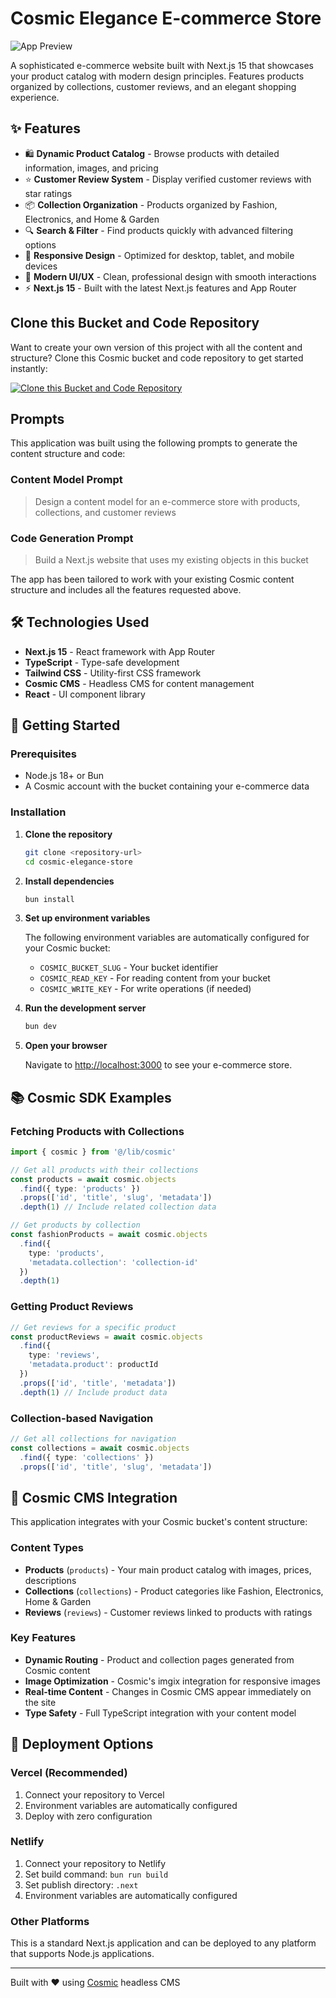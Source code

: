 # Cosmic Elegance E-commerce Store

![App Preview](https://imgix.cosmicjs.com/22c3cf80-77fb-11f0-a051-23c10f41277a-photo-1523275335684-37898b6baf30-1755058093550.jpg?w=1200&h=300&fit=crop&auto=format,compress)

A sophisticated e-commerce website built with Next.js 15 that showcases your product catalog with modern design principles. Features products organized by collections, customer reviews, and an elegant shopping experience.

## ✨ Features

- 🛍️ **Dynamic Product Catalog** - Browse products with detailed information, images, and pricing
- ⭐ **Customer Review System** - Display verified customer reviews with star ratings
- 📦 **Collection Organization** - Products organized by Fashion, Electronics, and Home & Garden
- 🔍 **Search & Filter** - Find products quickly with advanced filtering options
- 📱 **Responsive Design** - Optimized for desktop, tablet, and mobile devices
- 🎨 **Modern UI/UX** - Clean, professional design with smooth interactions
- ⚡ **Next.js 15** - Built with the latest Next.js features and App Router

## Clone this Bucket and Code Repository

Want to create your own version of this project with all the content and structure? Clone this Cosmic bucket and code repository to get started instantly:

[![Clone this Bucket and Code Repository](https://img.shields.io/badge/Clone%20this%20Bucket-29abe2?style=for-the-badge&logo=cosmic&logoColor=white)](https://app.cosmic-staging.com/projects/new?clone_bucket=689c0f47efcf4b47c154dbb1&clone_repository=689c1075efcf4b47c154dbdd)

## Prompts

This application was built using the following prompts to generate the content structure and code:

### Content Model Prompt

> Design a content model for an e-commerce store with products, collections, and customer reviews

### Code Generation Prompt

> Build a Next.js website that uses my existing objects in this bucket

The app has been tailored to work with your existing Cosmic content structure and includes all the features requested above.

## 🛠️ Technologies Used

- **Next.js 15** - React framework with App Router
- **TypeScript** - Type-safe development
- **Tailwind CSS** - Utility-first CSS framework
- **Cosmic CMS** - Headless CMS for content management
- **React** - UI component library

## 🚀 Getting Started

### Prerequisites

- Node.js 18+ or Bun
- A Cosmic account with the bucket containing your e-commerce data

### Installation

1. **Clone the repository**
   ```bash
   git clone <repository-url>
   cd cosmic-elegance-store
   ```

2. **Install dependencies**
   ```bash
   bun install
   ```

3. **Set up environment variables**
   
   The following environment variables are automatically configured for your Cosmic bucket:
   - `COSMIC_BUCKET_SLUG` - Your bucket identifier
   - `COSMIC_READ_KEY` - For reading content from your bucket
   - `COSMIC_WRITE_KEY` - For write operations (if needed)

4. **Run the development server**
   ```bash
   bun dev
   ```

5. **Open your browser**
   
   Navigate to [http://localhost:3000](http://localhost:3000) to see your e-commerce store.

## 📚 Cosmic SDK Examples

### Fetching Products with Collections

```typescript
import { cosmic } from '@/lib/cosmic'

// Get all products with their collections
const products = await cosmic.objects
  .find({ type: 'products' })
  .props(['id', 'title', 'slug', 'metadata'])
  .depth(1) // Include related collection data

// Get products by collection
const fashionProducts = await cosmic.objects
  .find({ 
    type: 'products',
    'metadata.collection': 'collection-id'
  })
  .depth(1)
```

### Getting Product Reviews

```typescript
// Get reviews for a specific product
const productReviews = await cosmic.objects
  .find({ 
    type: 'reviews',
    'metadata.product': productId 
  })
  .props(['id', 'title', 'metadata'])
  .depth(1) // Include product data
```

### Collection-based Navigation

```typescript
// Get all collections for navigation
const collections = await cosmic.objects
  .find({ type: 'collections' })
  .props(['id', 'title', 'slug', 'metadata'])
```

## 🎨 Cosmic CMS Integration

This application integrates with your Cosmic bucket's content structure:

### Content Types

- **Products** (`products`) - Your main product catalog with images, prices, descriptions
- **Collections** (`collections`) - Product categories like Fashion, Electronics, Home & Garden  
- **Reviews** (`reviews`) - Customer reviews linked to products with ratings

### Key Features

- **Dynamic Routing** - Product and collection pages generated from Cosmic content
- **Image Optimization** - Cosmic's imgix integration for responsive images
- **Real-time Content** - Changes in Cosmic CMS appear immediately on the site
- **Type Safety** - Full TypeScript integration with your content model

## 🚀 Deployment Options

### Vercel (Recommended)

1. Connect your repository to Vercel
2. Environment variables are automatically configured
3. Deploy with zero configuration

### Netlify

1. Connect your repository to Netlify
2. Set build command: `bun run build`
3. Set publish directory: `.next`
4. Environment variables are automatically configured

### Other Platforms

This is a standard Next.js application and can be deployed to any platform that supports Node.js applications.

---

Built with ❤️ using [Cosmic](https://www.cosmicjs.com/docs) headless CMS
<!-- README_END -->